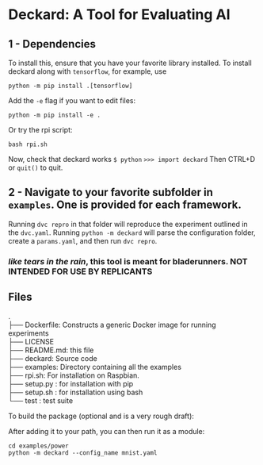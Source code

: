 

# Deckard: A Tool for Evaluating AI

## 1 - Dependencies

To install this, ensure that you have your favorite library installed. To install deckard along with `tensorflow`, for example, use
```
python -m pip install .[tensorflow]
```
Add the `-e` flag if you want to edit files:
```
python -m pip install -e .
```
Or try the rpi script:
```
bash rpi.sh
```
Now, check that deckard works
```$ python```
```>>> import deckard```
Then CTRL+D or `quit()` to quit.
##  2 - Navigate to your favorite subfolder in `examples`. One is provided for each framework.
Running `dvc repro` in that folder will reproduce the experiment outlined in the `dvc.yaml`. Running 
```python -m deckard```
 will parse the configuration folder, create a `params.yaml`, and then run `dvc repro`.
### _like tears in the rain_, this tool is meant for bladerunners. NOT INTENDED FOR USE BY REPLICANTS

## Files

.  
├── Dockerfile: Constructs a generic Docker image for running experiments  
├── LICENSE  
├── README.md: this file  
├── deckard: Source code  
├── examples: Directory containing all the examples  
├── rpi.sh: For installation on Raspbian.  
├── setup.py : for installation with pip  
├── setup.sh : for installation using bash  
└── test : test suite  
 

To build the package (optional and is a very rough draft):


After adding it to your path, you can then run it as a module:

```
cd examples/power
python -m deckard --config_name mnist.yaml 
```

